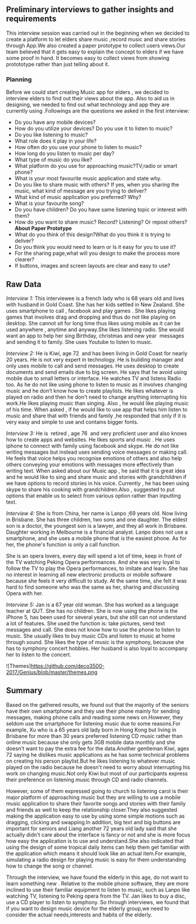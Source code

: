 ## Preliminary interviews to gather insights and requirements 
This interview session was carried out in the beginning when we decided to create a platform to let elders share music ,record music and share stories through App.We also created a paper prototype to collect users views.Our team believed that it gets easy to explain the concept to elders if we have some proof in hand. It becomes easy to collect views from showing protototype rather than just telling about it.
### Planning
Before we could start creating Music app for elders , we decided to interview elders to find out their views about the app. Also to aid us in designing, we needed to find out what technology and app they are currently using .Followings are the questions we asked in the first interview:
* Do you have any mobile devices?
* How do you utilize your devices? Do you use it to listen to music?
* Do you like listening to music?
* What role does it play in your life?
* How often do you use your phone to listen to music?
* How long do you listen to music per day?
* What type of music do you like?
* What platform do you use for approaching music?TV,radio or smart phone?
* What is your most favourite music application and state why.
* Do you like to share music with others? If yes, when you sharing the music, what kind of message are you trying to deliver?
* What kind of music application you preferred? Why?
* What is your favourite song?
* Do you have children? Do you have same listening topic or interest with them?
* How do you want to share music? Record? Listening? Or repost others?
**About Paper Prototype**
* What do you think of this design?What do you think it is trying to deliver?
* Do you think you would need to learn or Is it easy for you to use it?
* For the sharing page,what will you design to make the process more clearer?
* If buttons, images and screen layouts are clear and easy to use?

## Raw Data
*Interview 1:* This interviewee is a french lady who is 68 years old and lives with husband in Gold Coast. She has her kids settled in New Zealand. She uses smartphone to call , facebook and play games . She likes playing games that involves drag and dropping and thus do not like playing on desktop. She cannot sit for long time thus likes using mobile as it can be used anywhere , anytime and anyway.She likes listening radio. She would want an app to help her sing Birthday, christmas and new year  messages and sending it to family. She uses Youtube to listen to music.

*Interview 2:* He is Kiwi, age 72  and has been living in Gold Coast for nearly 20 years. He is not very expert in technology. He is building manager and only uses mobile to call and send messages. He uses desktop to create documents and send emails due to big screen. He says that he avoid using mobile due to small letters or interface. He watches TV and listens Radio too. As he do not like using phone to listen to music as it involves changing music and he don’t know how to create playlists. He likes whatever is played on radio and then he don't need to change anything interrupting his work.He likes playing music than singing. Also , he would like playing music of his time. When asked , if he would like to use app that helps him listen to music and share that with friends and family ,he responded that only if it is very easy and simple to use and contains bigger fonts.


*Interview 3:* He is  retired , age 76  and very proficient user and also knows how to create apps and websites. He likes sports and music . He uses iphone to connect with family using facebook and skype. He do not like writing messages but instead uses sending voice messages or making call. He feels that voice helps you recognise emotions of others and also help others conveying your emotions with messages more effectively than writing text. When asked about our Music app , he said that it is great idea and he would like to sing and share music and stories with grandchildren if we have options to record stories in his voice. Currently , he has been using skype to share his cooking with grandchildren.Also , suggested to put options that enable us to select from various option rather than inputting text.

*Interview 4:* She is from China, her name is Lanpo ;69 years old. Now living in Brisbane. She has three children, two sons and one daughter. The eldest son is a doctor, the youngest son is a lawyer, and they all work in Brisbane. Daughter working in Melbourne is a financial analyst. Lanpo does not use a smartphone, and she uses a mobile phone that is the easiest phone. As for her, the phone's function is only a call function.

She is an opera lovers, every day will spend a lot of time, keep in front of the TV watching Peking Opera performances. And she was very loyal to follow the TV to play the Opera performances, to imitate and learn. She has no interest in learning all new electronic products or mobile software because she feels it very difficult to study. At the same time, she felt it was hard to find someone who was the same as her, sharing and discussing Opera with her.


*Interview 5:* Jan is a 67 year old woman. She has worked as a language teacher at QUT. She has no children. She is now using the phone is the iPhone 5, has been used for several years, but she still can not understand a lot of features. She used the function is: take pictures, send text messages and call. She does not know how to use the phone to listen to music. She usually likes to buy music CDs and listen to music at home through sound. She likes the type of music is the symphony, because she has to symphony concert hobbies. Her husband is also loyal to accompany her to listen to the concert.

![Themes]https://github.com/deco3500-2017/Genius/blob/master/themes.png


## Summary
Based on the gathered results, we found out that the majority of the seniors have their own smartphone and they use their phone mainly for sending messages, making phone calls and reading some news on.However, they seldom use the smartphone for listening music due to some reasons.For example, Xu who is a 65 years old lady born in Hong Kong but living in Brisbane for more than 30 years preferred listening CD music rather than online music because she only gets 3GB mobile data monthly and she doesn't want to pay the extra fee for the data.Another gentleman Kiwi, ages 72 saying he dislikes music applications as he has some technical problems on creating his person playlist.But he likes listening to whatever music played on the radio because he doesn't need to worry about interrupting his work on changing music.Not only Kiwi but most of our participants express their preference on listening music through CD and radio channels.

However, some of them expressed going to church to listening carol is their major platform of approaching music but they are willing to use a mobile music application to share their favorite songs and stories with their family and friends as well to keep the relationship closer.They also suggested making the application easy to use by using some simple motions such as dragging, clicking and swapping.In addition, big text and big buttons are important for seniors and Liang another 72 years old lady said that she actually didn't care about the interface is fancy or not and she is more focus how easy the application is to use and understand.She also indicated that using the design of some tropical daily items can help them get familiar with the application which means it should look like an actual item.For example, simulating a radio design for playing music is easy for them understanding how to change the song or channel.

Through the interview, we have found the elderly in this age, do not want to learn something new . Relative to the mobile phone software, they are more inclined to use their familiar equipment to listen to music, such as Lanpo like watching TV, listening to Peking opera from the TV. Jan likes to buy a disc, use a CD player to listen to symphony.
So through interviews, we found that if you want to design music device for the elderly group,we need to consider the actual needs,interests and habits of the elderly. 




